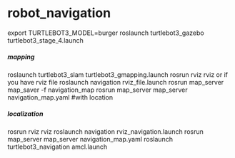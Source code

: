 # robot_navigation
export TURTLEBOT3_MODEL=burger
roslaunch turtlebot3_gazebo turtlebot3_stage_4.launch

##### mapping
roslaunch turtlebot3_slam turtlebot3_gmapping.launch 
rosrun rviz rviz
or if you have rviz file
roslaunch navigation rviz_file.launch
rosrun map_server map_saver -f navigation_map
rosrun map_server map_server navigation_map.yaml     #with location

##### localization
rosrun rviz rviz
roslaunch navigation rviz_navigation.launch
rosrun map_server map_server navigation_map.yaml
roslaunch turtlebot3_navigation amcl.launch
